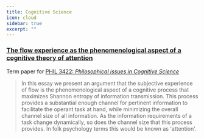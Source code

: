 ```yaml
---
title: Cognitive Science
icon: cloud
sidebar: true
excerpt: ""
---
```


### [The flow experience as the phenomenological aspect of a cognitive theory of attention](/images/portfolio/rjw_phil3422_2016-0526.pdf)

Term paper for [PHIL 3422: _Philosophical issues in Cognitive Science_](http://www.brooklyn.cuny.edu/courses/ShowCourse.do?redirect=/acad/course_info.jsp&dsc=PHIL.&crs_num=3422&div=U)

> In this essay we present an argument that the subjective experience of flow is the phenomenological
aspect of a cognitive process that maximizes Shannon entropy of information transmission. This process
provides a substantial enough channel for pertinent information to facilitate the operant task at hand,
while minimizing the overall channel size of all information. As the information requirements of a task
change dynamically, so does the channel size that this process provides. In folk psychology terms this
would be known as 'attention'. 
